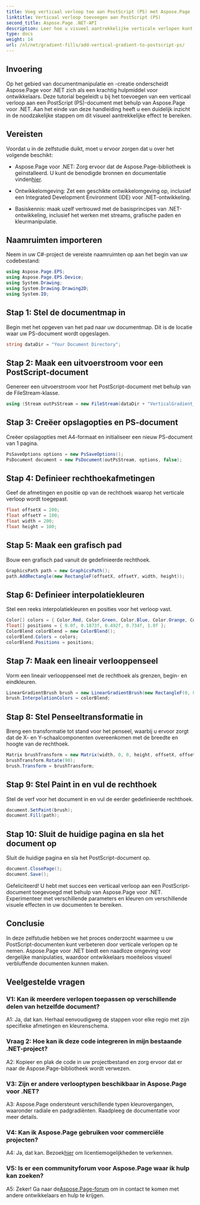 ```yaml
---
title: Voeg verticaal verloop toe aan PostScript (PS) met Aspose.Page
linktitle: Verticaal verloop toevoegen aan PostScript (PS)
second_title: Aspose.Page .NET-API
description: Leer hoe u visueel aantrekkelijke verticale verlopen kunt toevoegen aan PostScript (PS)-documenten in .NET met behulp van Aspose.Page. Verbeter uw documentcreatie met deze stapsgewijze handleiding.
type: docs
weight: 14
url: /nl/net/gradient-fills/add-vertical-gradient-to-postscript-ps/
---
```

## Invoering

Op het gebied van documentmanipulatie en -creatie onderscheidt Aspose.Page voor .NET zich als een krachtig hulpmiddel voor ontwikkelaars. Deze tutorial begeleidt u bij het toevoegen van een verticaal verloop aan een PostScript (PS)-document met behulp van Aspose.Page voor .NET. Aan het einde van deze handleiding heeft u een duidelijk inzicht in de noodzakelijke stappen om dit visueel aantrekkelijke effect te bereiken.

## Vereisten

Voordat u in de zelfstudie duikt, moet u ervoor zorgen dat u over het volgende beschikt:

-  Aspose.Page voor .NET: Zorg ervoor dat de Aspose.Page-bibliotheek is geïnstalleerd. U kunt de benodigde bronnen en documentatie vinden[hier](https://reference.aspose.com/page/net/).

- Ontwikkelomgeving: Zet een geschikte ontwikkelomgeving op, inclusief een Integrated Development Environment (IDE) voor .NET-ontwikkeling.

- Basiskennis: maak uzelf vertrouwd met de basisprincipes van .NET-ontwikkeling, inclusief het werken met streams, grafische paden en kleurmanipulatie.

## Naamruimten importeren

Neem in uw C#-project de vereiste naamruimten op aan het begin van uw codebestand:

```csharp
using Aspose.Page.EPS;
using Aspose.Page.EPS.Device;
using System.Drawing;
using System.Drawing.Drawing2D;
using System.IO;
```

## Stap 1: Stel de documentmap in

Begin met het opgeven van het pad naar uw documentmap. Dit is de locatie waar uw PS-document wordt opgeslagen.

```csharp
string dataDir = "Your Document Directory";
```

## Stap 2: Maak een uitvoerstroom voor een PostScript-document

Genereer een uitvoerstroom voor het PostScript-document met behulp van de FileStream-klasse.

```csharp
using (Stream outPsStream = new FileStream(dataDir + "VerticalGradient_outPS.ps", FileMode.Create))
```

## Stap 3: Creëer opslagopties en PS-document

Creëer opslagopties met A4-formaat en initialiseer een nieuw PS-document van 1 pagina.

```csharp
PsSaveOptions options = new PsSaveOptions();
PsDocument document = new PsDocument(outPsStream, options, false);
```

## Stap 4: Definieer rechthoekafmetingen

Geef de afmetingen en positie op van de rechthoek waarop het verticale verloop wordt toegepast.

```csharp
float offsetX = 200;
float offsetY = 100;
float width = 200;
float height = 100;
```

## Stap 5: Maak een grafisch pad

Bouw een grafisch pad vanuit de gedefinieerde rechthoek.

```csharp
GraphicsPath path = new GraphicsPath();
path.AddRectangle(new RectangleF(offsetX, offsetY, width, height));
```

## Stap 6: Definieer interpolatiekleuren

Stel een reeks interpolatiekleuren en posities voor het verloop vast.

```csharp
Color[] colors = { Color.Red, Color.Green, Color.Blue, Color.Orange, Color.DarkOliveGreen };
float[] positions = { 0.0f, 0.1873f, 0.492f, 0.734f, 1.0f };
ColorBlend colorBlend = new ColorBlend();
colorBlend.Colors = colors;
colorBlend.Positions = positions;
```

## Stap 7: Maak een lineair verlooppenseel

Vorm een lineair verlooppenseel met de rechthoek als grenzen, begin- en eindkleuren.

```csharp
LinearGradientBrush brush = new LinearGradientBrush(new RectangleF(0, 0, width, height), Color.Beige, Color.DodgerBlue, 0f);
brush.InterpolationColors = colorBlend;
```

## Stap 8: Stel Penseeltransformatie in

Breng een transformatie tot stand voor het penseel, waarbij u ervoor zorgt dat de X- en Y-schaalcomponenten overeenkomen met de breedte en hoogte van de rechthoek.

```csharp
Matrix brushTransform = new Matrix(width, 0, 0, height, offsetX, offsetY);
brushTransform.Rotate(90);
brush.Transform = brushTransform;
```

## Stap 9: Stel Paint in en vul de rechthoek

Stel de verf voor het document in en vul de eerder gedefinieerde rechthoek.

```csharp
document.SetPaint(brush);
document.Fill(path);
```

## Stap 10: Sluit de huidige pagina en sla het document op

Sluit de huidige pagina en sla het PostScript-document op.

```csharp
document.ClosePage();
document.Save();
```

Gefeliciteerd! U hebt met succes een verticaal verloop aan een PostScript-document toegevoegd met behulp van Aspose.Page voor .NET. Experimenteer met verschillende parameters en kleuren om verschillende visuele effecten in uw documenten te bereiken.

## Conclusie

In deze zelfstudie hebben we het proces onderzocht waarmee u uw PostScript-documenten kunt verbeteren door verticale verlopen op te nemen. Aspose.Page voor .NET biedt een naadloze omgeving voor dergelijke manipulaties, waardoor ontwikkelaars moeiteloos visueel verbluffende documenten kunnen maken.

## Veelgestelde vragen

### V1: Kan ik meerdere verlopen toepassen op verschillende delen van hetzelfde document?

A1: Ja, dat kan. Herhaal eenvoudigweg de stappen voor elke regio met zijn specifieke afmetingen en kleurenschema.

### Vraag 2: Hoe kan ik deze code integreren in mijn bestaande .NET-project?

A2: Kopieer en plak de code in uw projectbestand en zorg ervoor dat er naar de Aspose.Page-bibliotheek wordt verwezen.

### V3: Zijn er andere verlooptypen beschikbaar in Aspose.Page voor .NET?

A3: Aspose.Page ondersteunt verschillende typen kleurovergangen, waaronder radiale en padgradiënten. Raadpleeg de documentatie voor meer details.

### V4: Kan ik Aspose.Page gebruiken voor commerciële projecten?

 A4: Ja, dat kan. Bezoek[hier](https://purchase.aspose.com/buy) om licentiemogelijkheden te verkennen.

### V5: Is er een communityforum voor Aspose.Page waar ik hulp kan zoeken?

 A5: Zeker! Ga naar de[Aspose.Page-forum](https://forum.aspose.com/c/page/39) om in contact te komen met andere ontwikkelaars en hulp te krijgen.